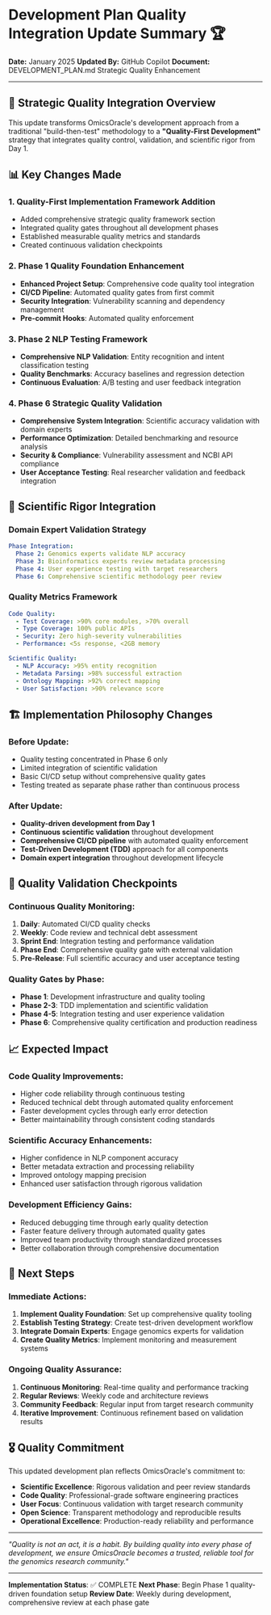 # Development Plan Quality Integration Update Summary 🏆

**Date:** January 2025
**Updated By:** GitHub Copilot
**Document:** DEVELOPMENT_PLAN.md Strategic Quality Enhancement

---

## 🎯 Strategic Quality Integration Overview

This update transforms OmicsOracle's development approach from a traditional "build-then-test" methodology to a **"Quality-First Development"** strategy that integrates quality control, validation, and scientific rigor from Day 1.

## 📊 Key Changes Made

### 1. **Quality-First Implementation Framework Addition**
- Added comprehensive strategic quality framework section
- Integrated quality gates throughout all development phases
- Established measurable quality metrics and standards
- Created continuous validation checkpoints

### 2. **Phase 1 Quality Foundation Enhancement**
- **Enhanced Project Setup**: Comprehensive code quality tool integration
- **CI/CD Pipeline**: Automated quality gates from first commit
- **Security Integration**: Vulnerability scanning and dependency management
- **Pre-commit Hooks**: Automated quality enforcement

### 3. **Phase 2 NLP Testing Framework**
- **Comprehensive NLP Validation**: Entity recognition and intent classification testing
- **Quality Benchmarks**: Accuracy baselines and regression detection
- **Continuous Evaluation**: A/B testing and user feedback integration

### 4. **Phase 6 Strategic Quality Validation**
- **Comprehensive System Integration**: Scientific accuracy validation with domain experts
- **Performance Optimization**: Detailed benchmarking and resource analysis
- **Security & Compliance**: Vulnerability assessment and NCBI API compliance
- **User Acceptance Testing**: Real researcher validation and feedback integration

## 🔬 Scientific Rigor Integration

### **Domain Expert Validation Strategy**
```yaml
Phase Integration:
  Phase 2: Genomics experts validate NLP accuracy
  Phase 3: Bioinformatics experts review metadata processing
  Phase 4: User experience testing with target researchers
  Phase 6: Comprehensive scientific methodology peer review
```

### **Quality Metrics Framework**
```yaml
Code Quality:
  - Test Coverage: >90% core modules, >70% overall
  - Type Coverage: 100% public APIs
  - Security: Zero high-severity vulnerabilities
  - Performance: <5s response, <2GB memory

Scientific Quality:
  - NLP Accuracy: >95% entity recognition
  - Metadata Parsing: >98% successful extraction
  - Ontology Mapping: >92% correct mapping
  - User Satisfaction: >90% relevance score
```

## 🏗️ Implementation Philosophy Changes

### **Before Update:**
- Quality testing concentrated in Phase 6 only
- Limited integration of scientific validation
- Basic CI/CD setup without comprehensive quality gates
- Testing treated as separate phase rather than continuous process

### **After Update:**
- **Quality-driven development from Day 1**
- **Continuous scientific validation** throughout development
- **Comprehensive CI/CD pipeline** with automated quality enforcement
- **Test-Driven Development (TDD)** approach for all components
- **Domain expert integration** throughout development lifecycle

## 🎯 Quality Validation Checkpoints

### **Continuous Quality Monitoring:**
1. **Daily**: Automated CI/CD quality checks
2. **Weekly**: Code review and technical debt assessment
3. **Sprint End**: Integration testing and performance validation
4. **Phase End**: Comprehensive quality gate with external validation
5. **Pre-Release**: Full scientific accuracy and user acceptance testing

### **Quality Gates by Phase:**
- **Phase 1**: Development infrastructure and quality tooling
- **Phase 2-3**: TDD implementation and scientific validation
- **Phase 4-5**: Integration testing and user experience validation
- **Phase 6**: Comprehensive quality certification and production readiness

## 📈 Expected Impact

### **Code Quality Improvements:**
- Higher code reliability through continuous testing
- Reduced technical debt through automated quality enforcement
- Faster development cycles through early error detection
- Better maintainability through consistent coding standards

### **Scientific Accuracy Enhancements:**
- Higher confidence in NLP component accuracy
- Better metadata extraction and processing reliability
- Improved ontology mapping precision
- Enhanced user satisfaction through rigorous validation

### **Development Efficiency Gains:**
- Reduced debugging time through early quality detection
- Faster feature delivery through automated quality gates
- Improved team productivity through standardized processes
- Better collaboration through comprehensive documentation

## 🚀 Next Steps

### **Immediate Actions:**
1. **Implement Quality Foundation**: Set up comprehensive quality tooling
2. **Establish Testing Strategy**: Create test-driven development workflow
3. **Integrate Domain Experts**: Engage genomics experts for validation
4. **Create Quality Metrics**: Implement monitoring and measurement systems

### **Ongoing Quality Assurance:**
1. **Continuous Monitoring**: Real-time quality and performance tracking
2. **Regular Reviews**: Weekly code and architecture reviews
3. **Community Feedback**: Regular input from target research community
4. **Iterative Improvement**: Continuous refinement based on validation results

## 🎖️ Quality Commitment

This updated development plan reflects OmicsOracle's commitment to:

- **Scientific Excellence**: Rigorous validation and peer review standards
- **Code Quality**: Professional-grade software engineering practices
- **User Focus**: Continuous validation with target research community
- **Open Science**: Transparent methodology and reproducible results
- **Operational Excellence**: Production-ready reliability and performance

---

*"Quality is not an act, it is a habit. By building quality into every phase of development, we ensure OmicsOracle becomes a trusted, reliable tool for the genomics research community."*

---

**Implementation Status**: ✅ COMPLETE
**Next Phase**: Begin Phase 1 quality-driven foundation setup
**Review Date**: Weekly during development, comprehensive review at each phase gate
